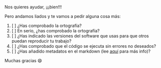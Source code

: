 Nos quieres ayudar, ¡¡¡bien!!!

Pero andamos liados y te vamos a pedir alguna cosa más:

1. [ ] ¿Has comprobado la ortografía?
2. [ ] En serio, ¿has comprobado la ortografía?
3. [ ] ¿Has indicado las versiones del software que usas para que otros puedan reproducir tu trabajo?
4. [ ] ¿Has comprobado que el código se ejecuta sin errores no deseados?
5. [ ] ¿Has añadido metadatos en el markdown (lee [aquí](https://github.com/Pybonacci/pybonacci.github.io/blob/sources/CONTRIBUTING.md) para más info)?

Muchas gracias :smile:

